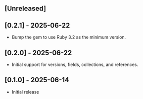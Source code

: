 ## [Unreleased]


## [0.2.1] - 2025-06-22

- Bump the gem to use Ruby 3.2 as the minimum version.

## [0.2.0] - 2025-06-22

- Initial support for versions, fields, collections, and references.

## [0.1.0] - 2025-06-14

- Initial release
